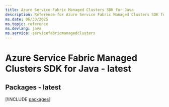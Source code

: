 ```yaml
---
title: Azure Service Fabric Managed Clusters SDK for Java
description: Reference for Azure Service Fabric Managed Clusters SDK for Java
ms.date: 06/30/2025
ms.topic: reference
ms.devlang: java
ms.service: servicefabricmanagedclusters
---
```

# Azure Service Fabric Managed Clusters SDK for Java - latest
## Packages - latest
[!INCLUDE [packages](service-fabric-managed-clusters-index.md)]